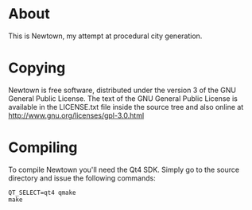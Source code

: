 
About
=====

This is Newtown, my attempt at procedural city generation.


Copying
=======

Newtown is free software, distributed under the version 3 of the GNU General
Public License.  The text of the GNU General Public License is available in
the LICENSE.txt file inside the source tree and also online at
http://www.gnu.org/licenses/gpl-3.0.html


Compiling
=========

To compile Newtown you'll need the Qt4 SDK.  Simply go to the source directory
and issue the following commands:

    QT_SELECT=qt4 qmake
    make

